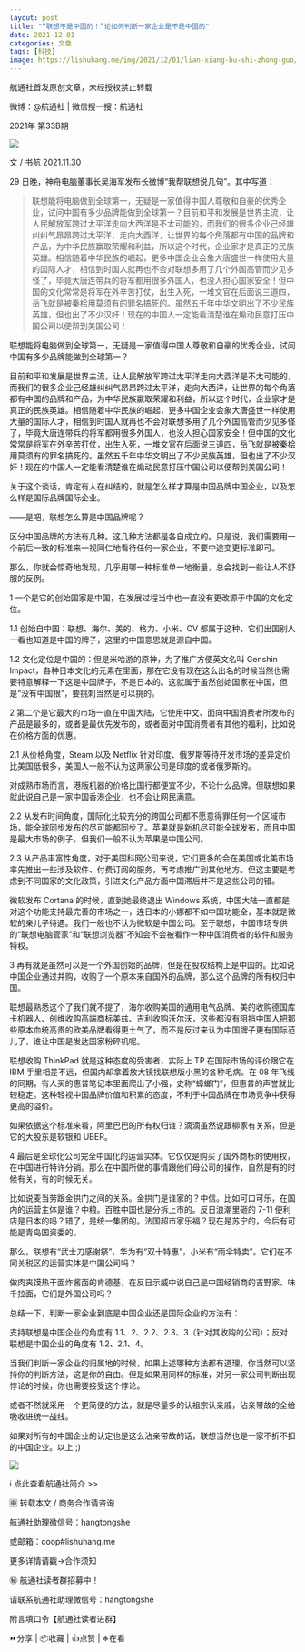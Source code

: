```yaml
---
layout: post
title: "“联想不是中国的！”论如何判断一家企业是不是中国的"
date: 2021-12-01
categories: 文章
tags: [科技]
image: https://lishuhang.me/img/2021/12/01/lian-xiang-bu-shi-zhong-guo/01.jpg
---
```


航通社首发原创文章，未经授权禁止转载

微博：@航通社 | 微信搜一搜：航通社

2021年 第33B期

![](https://lishuhang.me/img/2021/12/01/lian-xiang-bu-shi-zhong-guo/01.jpg)

文 / 书航 2021.11.30

29 日晚，神舟电脑董事长吴海军发布长微博“我帮联想说几句”。其中写道：

> 联想能将电脑做到全球第一，无疑是一家值得中国人尊敬和自豪的优秀企业，试问中国有多少品牌能做到全球第一？目前和平和发展是世界主流，让人民解放军跨过太平洋走向大西洋是不太可能的，而我们的很多企业己经雄纠纠气昂昂跨过太平洋，走向大西洋，让世界的每个角落都有中国的品牌和产品，为中华民族赢取荣耀和利益，所以这个时代，企业家才是真正的民族英雄。相信随着中华民族的崛起，更多中国企业会象大唐盛世一样使用大量的国际人才，相信到时国人就再也不会对联想多用了几个外国高管而少见多怪了，毕竟大唐连带兵的将军都用很多外国人，也没人担心国家安全！但中国的文化常常是将军在外辛苦打仗，出生入死，一堆文官在后面说三道四，岳飞就是被秦桧用莫须有的罪名搞死的。虽然五千年中华文明出了不少民族英雄，但也出了不少汉奸！现在的中国人一定能看清楚谁在煽动民意打压中国公司以便帮到美国公司！

联想能将电脑做到全球第一，无疑是一家值得中国人尊敬和自豪的优秀企业，试问中国有多少品牌能做到全球第一？

目前和平和发展是世界主流，让人民解放军跨过太平洋走向大西洋是不太可能的，而我们的很多企业己经雄纠纠气昂昂跨过太平洋，走向大西洋，让世界的每个角落都有中国的品牌和产品，为中华民族赢取荣耀和利益，所以这个时代，企业家才是真正的民族英雄。相信随着中华民族的崛起，更多中国企业会象大唐盛世一样使用大量的国际人才，相信到时国人就再也不会对联想多用了几个外国高管而少见多怪了，毕竟大唐连带兵的将军都用很多外国人，也没人担心国家安全！但中国的文化常常是将军在外辛苦打仗，出生入死，一堆文官在后面说三道四，岳飞就是被秦桧用莫须有的罪名搞死的。虽然五千年中华文明出了不少民族英雄，但也出了不少汉奸！现在的中国人一定能看清楚谁在煽动民意打压中国公司以便帮到美国公司！

关于这个谈话，肯定有人在纠结的，就是怎么样才算是中国品牌中国企业，以及怎么样是国际品牌国际企业。

——是吧，联想怎么算是中国品牌呢？

区分中国品牌的方法有几种。这几种方法都是各自成立的。只是说，我们需要用一个前后一致的标准来一视同仁地看待任何一家企业，不要中途变更标准即可。

那么，你就会惊奇地发现，几乎用哪一种标准单一地衡量，总会找到一些让人不舒服的反例。

1 一个是它的创始国家是中国，在发展过程当中也一直没有更改源于中国的文化定位。

1.1 创始自中国：联想、海尔、美的、格力、小米、OV 都属于这种，它们出国别人一看也知道是中国的牌子，这里的中国意思就是源自中国。

1.2 文化定位是中国的：但是米哈游的原神，为了推广方便英文名叫 Genshin Impact，各种日本文化的元素在里面，那在它没有现在这么出名的时候当然也需要特意解释一下这是中国牌子，不是日本的。这就属于虽然创始国家在中国，但是“没有中国根”，要挑刺当然是可以挑的。

2 第二个是它最大的市场一直在中国大陆，它使用中文、面向中国消费者所发布的产品是最多的，或者是最优先发布的，或者面对中国消费者有其他的福利，比如说在价格方面的优惠。

2.1 从价格角度，Steam 以及 Netflix 针对印度、俄罗斯等待开发市场的差异定价比美国低很多，美国人一般不认为这两家公司是印度的或者俄罗斯的。

对成熟市场而言，港版机器的价格比国行都便宜不少，不论什么品牌。但联想如果就此说自己是一家中国香港企业，也不会让网民满意。

2.2 从发布时间角度，国际化比较充分的跨国公司都不愿意得罪任何一个区域市场，能全球同步发布的尽可能都同步了。苹果就是新机尽可能全球发布，而且中国是最大市场的例子。但我们一般不认为苹果是中国公司。

2.3 从产品丰富性角度，对于美国科网公司来说，它们更多的会在美国或北美市场率先推出一些涉及软件、付费订阅的服务，再考虑推广到其他地方。但这主要是考虑到不同国家的文化政策，引进文化产品方面中国滞后并不是这些公司的错。

微软发布 Cortana 的时候，直到她最终退出 Windows 系统，中国大陆一直都是对这个功能支持最完善的市场之一，连日本的小娜都不如中国功能全，基本就是微软的亲儿子待遇。我们一般也不认为微软是中国公司。至于联想，中国市场专供的“联想电脑管家”和“联想浏览器”不知会不会被看作一种中国消费者的软件和服务特权。

3 再有就是虽然可以是一个外国创始的品牌，但是在股权结构上是中国的。比如说中国企业通过并购，收购了一个原本来自国外的品牌，那么这个品牌的所有权归中国。

联想最熟悉这个了我们就不提了，海尔收购美国的通用电气品牌、美的收购德国库卡机器人、创维收购高端商标美兹、吉利收购沃尔沃，这些都没有阻挡中国人把那些原本血统高贵的欧美品牌看得更土气了，而不是反过来认为中国牌子更有国际范儿了，谁让中国是发达国家粉碎机呢。

联想收购 ThinkPad 就是这种态度的受害者，实际上 TP 在国际市场的评价跟它在 IBM 手里相差不远，但国内却拿着放大镜找联想版小黑的各种毛病。在 08 年飞线的同期，有人买的惠普笔记本里面爬出了小强，史称“蟑螂门”，但惠普的声誉就比较稳定。这种轻视中国品牌价值和积累的态度，不利于中国品牌在市场竞争中获得更高的溢价。

如果依据这个标准来看，阿里巴巴的所有权归谁？滴滴虽然说跟柳家有关系，但是它的大股东是软银和 UBER。

4 最后是全球化公司完全中国化的运营实体。它仅仅是购买了国外商标的使用权，在中国进行特许分销。那么在中国所做的事情跟他们母公司的操作，自然是有的时候有关，有的时候无关。

比如说麦当劳跟金拱门之间的关系。金拱门是谁家的？中信。比如可口可乐，在国内的运营主体是谁？中粮。百胜中国也是分拆上市的。反日浪潮里砸的 7-11 便利店是日本的吗？错了，是统一集团的。法国超市家乐福？现在是苏宁的，今后有可能是青岛国资委的。

那么，联想有“武士刀感谢祭”，华为有“双十特惠”，小米有“雨伞特卖”。它们在不同关税区的运营实体是中国公司吗？

做肉夹馍热干面炸酱面的肯德基，在反日示威中说自己是中国经销商的吉野家、味千拉面，它们是外国公司吗？

总结一下，判断一家企业到底是中国企业还是国际企业的方法有：

支持联想是中国企业的角度有 1.1、2、2.2、2.3、3（针对其收购的公司）；反对联想是中国企业的角度有 1.2、2.1、4。

当我们判断一家企业的归属地的时候，如果上述哪种方法都有道理，你当然可以坚持你的判断方法，这是你的自由。但是如果用同样的标准，对另一家公司判断出现悖论的时候，你也需要接受这个悖论。

或者不然就采用一个更简便的方法，就是尽量多的认祖宗认亲戚，沾亲带故的全给吸收进统一战线。

如果对所有的中国企业的认定也是这么沾亲带故的话，联想当然也是一家不折不扣的中国企业。以上 ;)

![](https://lishuhang.me/img/2021/12/01/lian-xiang-bu-shi-zhong-guo/02.jpg)

ℹ️ 点此查看航通社简介 >>

🈸 转载本文 / 商务合作请咨询

航通社助理微信号：hangtongshe

或邮箱：coop#lishuhang.me

更多详情请戳→合作须知

㊙ 航通社读者群招募中！

请联系航通社助理微信号：hangtongshe

附言填口令【航通社读者进群】

⏩分享 | 📦收藏 | 👍点赞 | ❄在看